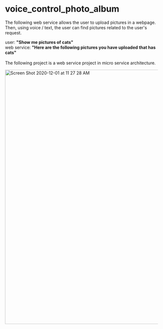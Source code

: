 # voice_control_photo_album

The following web service allows the user to upload pictures in a webpage. Then, using voice / text, the user can find pictures related to the user's request.<br>

user: <b>"Show me pictures of cats"</b><br>
web service: <b> "Here are the following pictures you have uploaded that has cats" </b><br>
<br>
The following project is a web service project in micro service architecture.


<img width="836" alt="Screen Shot 2020-12-01 at 11 27 28 AM" src="https://user-images.githubusercontent.com/46665763/100689796-8e5f0600-33c8-11eb-9c9e-c6a3d418c437.png">


